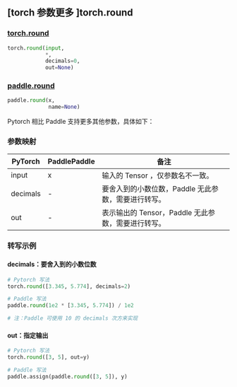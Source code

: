 ## [torch 参数更多 ]torch.round
### [torch.round](https://pytorch.org/docs/stable/generated/torch.round.html?highlight=round#torch.round)

```python
torch.round(input,
            *,
            decimals=0,
            out=None)
```

### [paddle.round](https://www.paddlepaddle.org.cn/documentation/docs/zh/api/paddle/round_cn.html#round)

```python
paddle.round(x,
             name=None)
```

Pytorch 相比 Paddle 支持更多其他参数，具体如下：
### 参数映射
| PyTorch       | PaddlePaddle | 备注                                                   |
| ------------- | ------------ | ------------------------------------------------------ |
| input         | x            | 输入的 Tensor ，仅参数名不一致。                                      |
| decimals      | -            | 要舍入到的小数位数，Paddle 无此参数，需要进行转写。               |
| out           | -            | 表示输出的 Tensor，Paddle 无此参数，需要进行转写。               |


### 转写示例
#### decimals：要舍入到的小数位数
```python
# Pytorch 写法
torch.round([3.345, 5.774], decimals=2)

# Paddle 写法
paddle.round(1e2 * [3.345, 5.774]) / 1e2

# 注：Paddle 可使用 10 的 decimals 次方来实现
```

#### out：指定输出
```python
# Pytorch 写法
torch.round([3, 5], out=y)

# Paddle 写法
paddle.assign(paddle.round([3, 5]), y)
```
